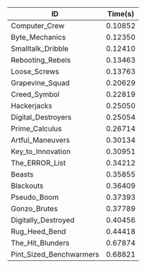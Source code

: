 |ID|Time(s)|
|-|-|
|Computer_Crew|0.10852|
|Byte_Mechanics|0.12350|
|Smalltalk_Dribble|0.12410|
|Rebooting_Rebels|0.13463|
|Loose_Screws|0.13763|
|Grapevine_Squad|0.20629|
|Creed_Symbol|0.22819|
|Hackerjacks|0.25050|
|Digital_Destroyers|0.25054|
|Prime_Calculus|0.26714|
|Artful_Maneuvers|0.30134|
|Key_to_Innovation|0.30951|
|The_ERROR_List|0.34212|
|Beasts|0.35855|
|Blackouts|0.36409|
|Pseudo_Boom|0.37393|
|Gonzo_Brutes|0.37789|
|Digitally_Destroyed|0.40456|
|Rug_Heed_Bend|0.44418|
|The_Hit_Blunders|0.67874|
|Pint_Sized_Benchwarmers|0.68821|
